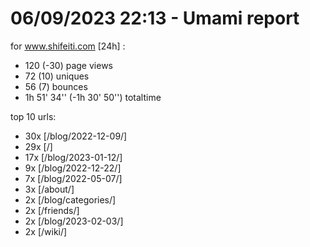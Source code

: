 # 06/09/2023 22:13 - Umami report
for www.shifeiti.com [24h] :

 - 120 (-30) page views
 - 72 (10) uniques
 - 56 (7) bounces
 - 1h 51' 34'' (-1h 30' 50'') totaltime


top 10 urls:
 - 30x [/blog/2022-12-09/]
 - 29x [/]
 - 17x [/blog/2023-01-12/]
 - 9x [/blog/2022-12-22/]
 - 7x [/blog/2022-05-07/]
 - 3x [/about/]
 - 2x [/blog/categories/]
 - 2x [/friends/]
 - 2x [/blog/2023-02-03/]
 - 2x [/wiki/]


